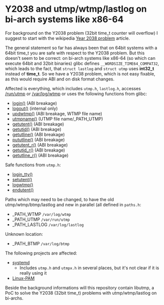 # Y2038 and utmp/wtmp/lastlog on bi-arch systems like x86-64

For background on the Y2038 problem (32bit time_t counter will overflow) I suggest to start with the wikipedia [Year 2038 problem](https://en.wikipedia.org/wiki/Year_2038_problem) article.

The general statement so far has always been that on 64bit systems with a 64bit time_t you are safe with respect to the Y2038 problem.
But this doesn't seem to be correct: on bi-arch systems like x86-64 (so which can execute 64bit and 32bit binaries) glibc defines `__WORDSIZE_TIME64_COMPAT32`, which leads to the fact, that `struct lastlog` and `struct utmp` uses **int32_t** instead of **time_t**. So we have a Y2038 problem, which is not easy fixable, as this would require ABI and on disk format changes.

Affected is everything, which includes `utmp.h`, `lastlog.h`, accesses [/run/utmp](https://manpages.opensuse.org/utmp.5) or [/var/log/wtmp](https://manpages.opensuse.org/wtmp.5) or uses the following functions from glibc:
* [login()](https://manpages.opensuse.org/login.3) (ABI breakage)
* [logout()](https://manpages.opensuse.org/logout.3) (internal only)
* [updwtmp()](https://manpages.opensuse.org/updwtmp.3) (ABI breakage, WTMP file name)
* [utmpname()](https://manpages.opensuse.org/utmpname.3) (UTMP file name/_PATH_UTMP)
* [getutent()](https://manpages.opensuse.org/getutent.3) (ABI breakage)
* [getutid()](https://manpages.opensuse.org/getutid.3) (ABI breakage)
* [getutline()](https://manpages.opensuse.org/getutline.3) (ABI breakage)
* [pututline()](https://manpages.opensuse.org/pututline.3) (ABI breakage)
* [getutent_r()](https://manpages.opensuse.org/getutent_r.3) (ABI breakage)
* [getutid_r()](https://manpages.opensuse.org/getutid_r.3) (ABI breakage)
* [getutline_r()](https://manpages.opensuse.org/getutline_r.3) (ABI breakage)

Safe functions from `utmp.h`:
* [login_tty()](https://manpages.opensuse.org/login_tty.3)
* [setutent()](https://manpages.opensuse.org/setutent.3)
* [logwtmp()](https://manpages.opensuse.org/logwtmp.3)
* [endutent()](https://manpages.opensuse.org/endutent.3)

Paths which may need to be changed, to have the old utmp/wtmp/btmp/lastlog and new in parallel (all defined in `paths.h`:
* _PATH_WTMP `/var/log/wtmp`
* _PATH_UTMP `/var/run/utmp`
* _PATH_LASTLOG `/var/log/lastlog`

Unknown location:
* _PATH_BTMP `/var/log/btmp`

The following projects are affected:

* [systemd](https://github.com/systemd/systemd)
  * Includes `utmp.h` and `utmpx.h` in several places, but it's not clear if it is really using it
* [Linux-PAM](https://github.com/linux-pam/linux-pam)





Beside the background informations will this repository contain libutmp, a PoC to  solve the Y2038 (32bit time_t) problems with utmp/wtmp/lastlog on bi-archs.
